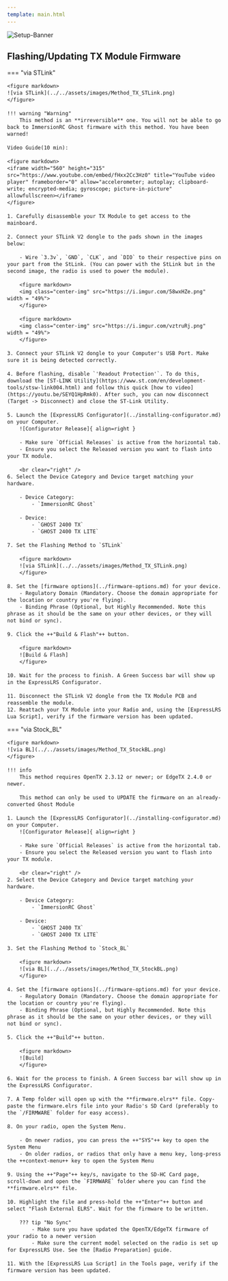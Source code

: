 ```yaml
---
template: main.html
---
```


![Setup-Banner](https://raw.githubusercontent.com/ExpressLRS/ExpressLRS-hardware/master/img/quick-start.png)

## Flashing/Updating TX Module Firmware

=== "via STLink"

    <figure markdown>
    ![via STLink](../../assets/images/Method_TX_STLink.png)
    </figure>

    !!! warning "Warning"
        This method is an **irreversible** one. You will not be able to go back to ImmersionRC Ghost firmware with this method. You have been warned!

    Video Guide(10 min):
    
    <figure markdown>
    <iframe width="560" height="315" src="https://www.youtube.com/embed/fHxx2Cc3Hz0" title="YouTube video player" frameborder="0" allow="accelerometer; autoplay; clipboard-write; encrypted-media; gyroscope; picture-in-picture" allowfullscreen></iframe>
    </figure>

    1. Carefully disassemble your TX Module to get access to the mainboard.

    2. Connect your STLink V2 dongle to the pads shown in the images below:

        - Wire `3.3v`, `GND`, `CLK`, and `DIO` to their respective pins on your part from the StLink. (You can power with the StLink but in the second image, the radio is used to power the module). 

        <figure markdown>
        <img class="center-img" src="https://i.imgur.com/58wxHZe.png" width = "49%">
        </figure>

        <figure markdown>
        <img class="center-img" src="https://i.imgur.com/vztruRj.png" width = "49%">
        </figure>

    3. Connect your STLink V2 dongle to your Computer's USB Port. Make sure it is being detected correctly.

    4. Before flashing, disable `'Readout Protection'`. To do this, download the [ST-LINK Utility](https://www.st.com/en/development-tools/stsw-link004.html) and follow this quick [how to video](https://youtu.be/SEYQ1HpRmk0). After such, you can now disconnect (Target -> Disconnect) and close the ST-Link Utility.

    5. Launch the [ExpressLRS Configurator](../installing-configurator.md) on your Computer.
        ![Configurator Release]{ align=right }

        - Make sure `Official Releases` is active from the horizontal tab.
        - Ensure you select the Released version you want to flash into your TX module.

        <br clear="right" />
    6. Select the Device Category and Device target matching your hardware.

        - Device Category:
            - `ImmersionRC Ghost`

        - Device:
            - `GHOST 2400 TX`
            - `GHOST 2400 TX LITE`

    7. Set the Flashing Method to `STLink`

        <figure markdown>
        ![via STLink](../../assets/images/Method_TX_STLink.png)
        </figure>

    8. Set the [firmware options](../firmware-options.md) for your device.
        - Regulatory Domain (Mandatory. Choose the domain appropriate for the location or country you're flying).
        - Binding Phrase (Optional, but Highly Recommended. Note this phrase as it should be the same on your other devices, or they will not bind or sync).

    9. Click the ++"Build & Flash"++ button.

        <figure markdown>
        ![Build & Flash]
        </figure>
        
    10. Wait for the process to finish. A Green Success bar will show up in the ExpressLRS Configurator.

    11. Disconnect the STLink V2 dongle from the TX Module PCB and reassemble the module.
    12. Reattach your TX Module into your Radio and, using the [ExpressLRS Lua Script], verify if the firmware version has been updated.

=== "via Stock_BL"

    <figure markdown>
    ![via BL](../../assets/images/Method_TX_StockBL.png)
    </figure>

    !!! info
        This method requires OpenTX 2.3.12 or newer; or EdgeTX 2.4.0 or newer.

        This method can only be used to UPDATE the firmware on an already-converted Ghost Module

    1. Launch the [ExpressLRS Configurator](../installing-configurator.md) on your Computer.
        ![Configurator Release]{ align=right }

        - Make sure `Official Releases` is active from the horizontal tab.
        - Ensure you select the Released version you want to flash into your TX module.

        <br clear="right" />
    2. Select the Device Category and Device target matching your hardware.

        - Device Category:
            - `ImmersionRC Ghost`

        - Device:
            - `GHOST 2400 TX`
            - `GHOST 2400 TX LITE`

    3. Set the Flashing Method to `Stock_BL`

        <figure markdown>
        ![via BL](../../assets/images/Method_TX_StockBL.png)
        </figure>

    4. Set the [firmware options](../firmware-options.md) for your device.
        - Regulatory Domain (Mandatory. Choose the domain appropriate for the location or country you're flying).
        - Binding Phrase (Optional, but Highly Recommended. Note this phrase as it should be the same on your other devices, or they will not bind or sync).

    5. Click the ++"Build"++ button.

        <figure markdown>
        ![Build]
        </figure>
        
    6. Wait for the process to finish. A Green Success bar will show up in the ExpressLRS Configurator.

    7. A Temp folder will open up with the **firmware.elrs** file. Copy-paste the firmware.elrs file into your Radio's SD Card (preferably to the `/FIRMWARE` folder for easy access).

    8. On your radio, open the System Menu. 

        - On newer radios, you can press the ++"SYS"++ key to open the System Menu
        - On older radios, or radios that only have a menu key, long-press the ++context-menu++ key to open the System Menu

    9. Using the ++"Page"++ key/s, navigate to the SD-HC Card page, scroll-down and open the `FIRMWARE` folder where you can find the **firmware.elrs** file.

    10. Highlight the file and press-hold the ++"Enter"++ button and select "Flash External ELRS". Wait for the firmware to be written.

        ??? tip "No Sync"
            - Make sure you have updated the OpenTX/EdgeTX firmware of your radio to a newer version
            - Make sure the current model selected on the radio is set up for ExpressLRS Use. See the [Radio Preparation] guide.

    11. With the [ExpressLRS Lua Script] in the Tools page, verify if the firmware version has been updated.

[Configurator Release]: ../../assets/images/ConfiguratorRelease.png
[Build & Flash]: ../../assets/images/BuildFlash.png
[Build]: ../../assets/images/Build.png
[Radio Preparation]: tx-prep.md
[ExpressLRS Lua Script]: ../firmware-version/#via-lua-script